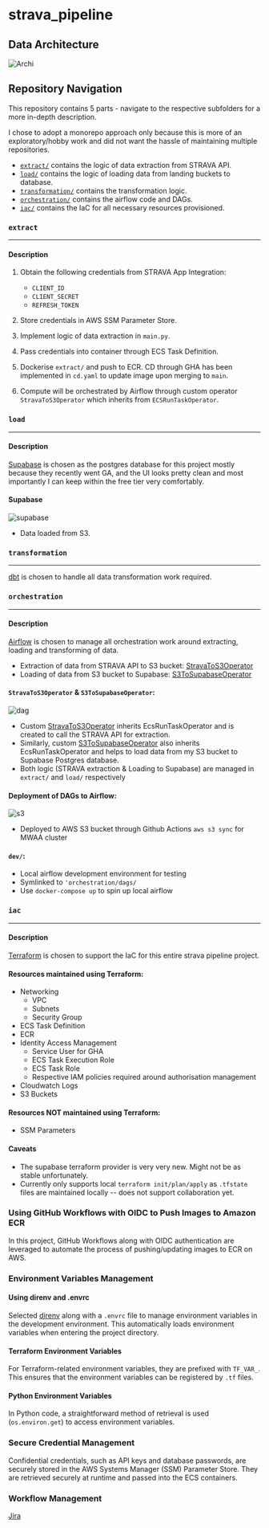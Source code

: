 # strava_pipeline

## Data Architecture
![Archi](https://github.com/haojunsng/simple_pipeline/blob/main/pipeline/assets/archi.png)

## Repository Navigation
This repository contains 5 parts - navigate to the respective subfolders for a more in-depth description.

I chose to adopt a monorepo approach only because this is more of an exploratory/hobby work and did not want the hassle of maintaining multiple repositories.


- [`extract/`](https://github.com/haojunsng/strava_pipeline/tree/main/pipeline/pipeline/extract) contains the logic of data extraction from STRAVA API.
- [`load/`](https://github.com/haojunsng/strava_pipeline/tree/main/pipeline/pipeline/load) contains the logic of loading data from landing buckets to database.
- [`transformation/`](https://github.com/haojunsng/strava_pipeline/tree/main/pipeline/pipeline/transformation) contains the transformation logic.
- [`orchestration/`](https://github.com/haojunsng/strava_pipeline/tree/main/pipeline/pipeline/orchestration) contains the airflow code and DAGs.
- [`iac/`](https://github.com/haojunsng/strava_pipeline/tree/main/pipeline/pipeline/iac) contains the IaC for all necessary resources provisioned.

### `extract`
---
#### Description
1. Obtain the following credentials from STRAVA App Integration:
    - `CLIENT_ID`
    - `CLIENT_SECRET`
    - `REFRESH_TOKEN`
2. Store credentials in AWS SSM Parameter Store.

3. Implement logic of data extraction in `main.py`.

4. Pass credentials into container through ECS Task Definition.

5. Dockerise `extract/` and push to ECR. CD through GHA has been implemented in `cd.yaml` to update image upon merging to `main`.

6. Compute will be orchestrated by Airflow through custom operator `StravaToS3Operator` which inherits from `ECSRunTaskOperator`.

### `load`
---
#### Description
[Supabase](https://supabase.com/) is chosen as the postgres database for this project mostly because they recently went GA, and the UI looks pretty clean and most importantly I can keep within the free tier very comfortably.

#### Supabase
![supabase](https://github.com/haojunsng/simple_pipeline/blob/main/pipeline/assets/supabase.png)
- Data loaded from S3.

### `transformation`
---
[dbt](https://docs.getdbt.com/docs/introduction) is chosen to handle all data transformation work required.

### `orchestration`
---
#### Description
[Airflow](https://airflow.apache.org/) is chosen to manage all orchestration work around extracting, loading and transforming of data.
- Extraction of data from STRAVA API to S3 bucket: [StravaToS3Operator](https://github.com/haojunsng/strava_pipeline/blob/main/pipeline/pipeline/orchestration/dags/utils/StravaToS3Operator.py)
- Loading of data from S3 bucket to Supabase: [S3ToSupabaseOperator](https://github.com/haojunsng/strava_pipeline/blob/main/pipeline/pipeline/orchestration/dags/utils/S3ToSupabaseOperator.py)

#### `StravaToS3Operator` & `S3ToSupabaseOperator`:
![dag](https://github.com/haojunsng/simple_pipeline/blob/main/pipeline/assets/dag.png)
- Custom [StravaToS3Operator](https://github.com/haojunsng/strava_pipeline/blob/main/pipeline/pipeline/orchestration/dags/utils/StravaToS3Operator.py) inherits EcsRunTaskOperator and is created to call the STRAVA API for extraction.
- Similarly, custom [S3ToSupabaseOperator](https://github.com/haojunsng/strava_pipeline/blob/main/pipeline/pipeline/orchestration/dags/utils/S3ToSupabaseOperator.py) also inherits EcsRunTaskOperator and helps to load data from my S3 bucket to Supabase Postgres database.
- Both logic (STRAVA extraction & Loading to Supabase) are managed in `extract/` and `load/` respectively

#### Deployment of DAGs to Airflow:
![s3](https://github.com/haojunsng/simple_pipeline/blob/main/pipeline/assets/s3.png)
- Deployed to AWS S3 bucket through Github Actions `aws s3 sync` for MWAA cluster


#### `dev/`:
- Local airflow development environment for testing
- Symlinked to `'orchestration/dags/`
- Use `docker-compose up` to spin up local airflow

### `iac`
---
#### Description
[Terraform](https://www.terraform.io/) is chosen to support the IaC for this entire strava pipeline project.

#### Resources maintained using Terraform:
- Networking
    - VPC
    - Subnets
    - Security Group
- ECS Task Definition
- ECR
- Identity Access Management
    - Service User for GHA
    - ECS Task Execution Role
    - ECS Task Role
    - Respective IAM policies required around authorisation management
- Cloudwatch Logs
- S3 Buckets

#### Resources NOT maintained using Terraform:
- SSM Parameters

#### Caveats
- The supabase terraform provider is very very new. Might not be as stable unfortunately.
- Currently only supports local `terraform init/plan/apply` as `.tfstate` files are maintained locally -- does not support collaboration yet.

### Using GitHub Workflows with OIDC to Push Images to Amazon ECR

In this project, GitHub Workflows along with OIDC authentication are leveraged to automate the process of pushing/updating images to ECR on AWS.

### Environment Variables Management

#### Using direnv and .envrc

Selected [direnv](https://direnv.net/) along with a `.envrc` file to manage environment variables in the development environment. This automatically loads environment variables when entering the project directory.

#### Terraform Environment Variables

For Terraform-related environment variables, they are prefixed with `TF_VAR_`. This ensures that the environment variables can be registered by `.tf` files.

#### Python Environment Variables

In Python code, a straightforward method of retrieval is used (`os.environ.get`) to access environment variables.

### Secure Credential Management

Confidential credentials, such as API keys and database passwords, are securely stored in the AWS Systems Manager (SSM) Parameter Store. They are retrieved securely at runtime and passed into the ECS containers.

### Workflow Management
[Jira](https://snghaojun18.atlassian.net/jira/software/projects/SNG/boards/2)
